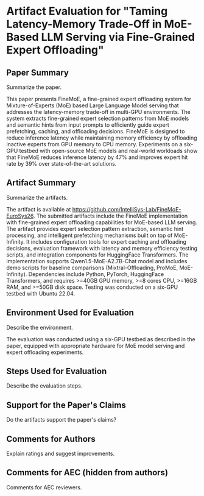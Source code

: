 # Artifact Evaluation for "Taming Latency-Memory Trade-Off in MoE-Based LLM Serving via Fine-Grained Expert Offloading"

## Paper Summary
Summarize the paper.

This paper presents FineMoE, a fine-grained expert offloading system for Mixture-of-Experts (MoE) based Large Language Model serving that addresses the latency-memory trade-off in multi-GPU environments. The system extracts fine-grained expert selection patterns from MoE models and semantic hints from input prompts to efficiently guide expert prefetching, caching, and offloading decisions. FineMoE is designed to reduce inference latency while maintaining memory efficiency by offloading inactive experts from GPU memory to CPU memory. Experiments on a six-GPU testbed with open-source MoE models and real-world workloads show that FineMoE reduces inference latency by 47% and improves expert hit rate by 39% over state-of-the-art solutions.

## Artifact Summary
Summarize the artifacts.

The artifact is available at https://github.com/IntelliSys-Lab/FineMoE-EuroSys26. The submitted artifacts include the FineMoE implementation with fine-grained expert offloading capabilities for MoE-based LLM serving. The artifact provides expert selection pattern extraction, semantic hint processing, and intelligent prefetching mechanisms built on top of MoE-Infinity. It includes configuration tools for expert caching and offloading decisions, evaluation framework with latency and memory efficiency testing scripts, and integration components for HuggingFace Transformers. The implementation supports Qwen1.5-MoE-A2.7B-Chat model and includes demo scripts for baseline comparisons (Mixtral-Offloading, ProMoE, MoE-Infinity). Dependencies include Python, PyTorch, HuggingFace Transformers, and requires >=40GB GPU memory, >=8 cores CPU, >=16GB RAM, and >=50GB disk space. Testing was conducted on a six-GPU testbed with Ubuntu 22.04.

## Environment Used for Evaluation
Describe the environment.

The evaluation was conducted using a six-GPU testbed as described in the paper, equipped with appropriate hardware for MoE model serving and expert offloading experiments.

## Steps Used for Evaluation
Describe the evaluation steps.



## Support for the Paper's Claims
Do the artifacts support the paper's claims?



## Comments for Authors
Explain ratings and suggest improvements.



## Comments for AEC (hidden from authors)
Comments for AEC reviewers.



